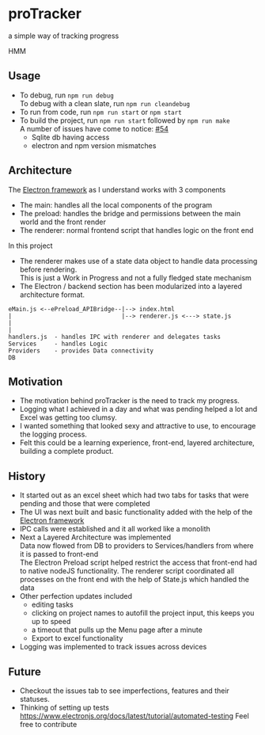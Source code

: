 # proTracker

a simple way of tracking progress

HMM
## Usage

* To debug, run `npm run debug`  
  To debug with a clean slate, run `npm run cleandebug`  
* To run from code, run `npm run start` or `npm start`
* To build the project, run `npm run start` followed by `npm run make`  
  A number of issues have come to notice: [#54](https://github.com/madhaven/proTracker/issues/54)  
  * Sqlite db having access  
  * electron and npm version mismatches  

## Architecture

The [Electron framework](https://www.electronjs.org/) as I understand works with 3 components  

* The main: handles all the local components of the program  
* The preload: handles the bridge and permissions between the main world and the front render
* The renderer: normal frontend script that handles logic on the front end

In this project

* The renderer makes use of a state data object to handle data processing before rendering.  
  This is just a Work in Progress and not a fully fledged state mechanism
* The Electron / backend section has been modularized into a layered architecture format.

```text
eMain.js <--ePreload_APIBridge--|--> index.html
|                               |--> renderer.js <---> state.js
|
|
handlers.js  - handles IPC with renderer and delegates tasks
Services     - handles Logic
Providers    - provides Data connectivity
DB
```

## Motivation

* The motivation behind proTracker is the need to track my progress.  
* Logging what I achieved in a day and what was pending helped a lot and Excel was getting too clumsy.  
* I wanted something that looked sexy and attractive to use, to encourage the logging process.  
* Felt this could be a learning experience, front-end, layered architecture, building a complete product.  

## History

* It started out as an excel sheet which had two tabs for tasks that were pending and those that were completed  
* The UI was next built and basic functionality added with the help of the [Electron framework](https://www.electronjs.org/)  
* IPC calls were established and it all worked like a monolith
* Next a Layered Architecture was implemented  
  Data now flowed from DB to providers to Services/handlers from where it is passed to front-end  
  The Electron Preload script helped restrict the access that front-end had to native nodeJS functionality.
  The renderer script coordinated all processes on the front end with the help of State.js which handled the data  
* Other perfection updates included
  * editing tasks
  * clicking on project names to autofill the project input, this keeps you up to speed
  * a timeout that pulls up the Menu page after a minute
  * Export to excel functionality
* Logging was implemented to track issues across devices  


## Future

* Checkout the issues tab to see imperfections, features and their statuses.  
* Thinking of setting up tests https://www.electronjs.org/docs/latest/tutorial/automated-testing
  Feel free to contribute

